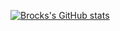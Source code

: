 [![Brocks's GitHub stats](https://github-readme-stats.vercel.app/api?username=brphillis)](https://github.com/brphillis/github-readme-stats)
